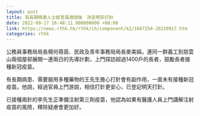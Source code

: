 ```yaml
---
layout: post
title: 有長期病患人士經官員游說後　決定明天打針
date: 2022-09-17 16:48:11.000000000 +08:00
link: https://news.rthk.hk/rthk/ch/component/k2/1667254-20220917.htm
categories: rthk
---
```


公務員事務局局長楊何蓓茵、民政及青年事務局局長麥美娟，連同一群義工到慈雲山兩個屋邨展開一連兩日的先導計劃，上門探訪超過1400戶的長者，鼓勵長者接種新冠疫苗。

有長期病患、需要服用多種藥物的王先生擔心打針會有副作用，一直未有接種新冠疫苗。他說，經過官員上門游說，相信打針更安心，已登記明天打針。

已接種兩針的李先生正準備注射第三劑疫苗，他認為如果有醫護人員上門講解注射疫苗的風險，釋除疑慮會更加好。
